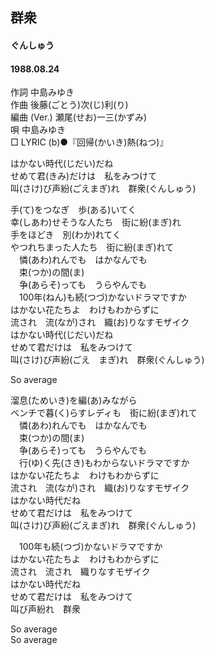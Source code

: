 ## 群衆
#### ぐんしゅう
#### 1988.08.24


作詞     中島みゆき  
作曲     後藤(ごとう)次(じ)利(り)  
編曲 (Ver.) 瀬尾(せお)一三(かずみ)   
唄       中島みゆき   
□ LYRIC (b)●『回帰(かいき)熱(ねつ)』　　　
  
はかない時代(じだい)だね   
せめて君(きみ)だけは　私をみつけて   
叫(さけ)び声紛(ごえまぎ)れ　群衆(ぐんしゅう)   
   
手(て)をつなぎ　歩(ある)いてく   
幸(しあわ)せそうな人たち　街に紛(まぎ)れ   
手をほどき　別(わか)れてく   
やつれちまった人たち　街に紛(まぎ)れて   
　憐(あわ)れんでも　はかなんでも   
　束(つか)の間(ま)   
　争(あらそ)っても　うらやんでも   
　100年(ねん)も続(つづ)かないドラマですか   
はかない花たちよ　わけもわからずに   
流され　流(なが)され　織(お)りなすモザイク   
はかない時代(じだい)だね   
せめて君だけは　私をみつけて   
叫(さけ)び声紛(ごえ　まぎ)れ　群衆(ぐんしゅう)   
   
So average   
   
溜息(ためいき)を編(あ)みながら   
ベンチで暮(く)らすレディも　街に紛(まぎ)れて   
　憐(あわ)れんでも　はかなんでも   
　束(つか)の間(ま)   
　争(あらそ)っても　うらやんでも   
　行(ゆ)く先(さき)もわからないドラマですか   
はかない花たちよ　わけもわからずに   
流され　流(なが)され　織(お)りなすモザイク   
はかない時代だね   
せめて君だけは　私をみつけて   
叫(さけ)び声紛(ごえまぎ)れ　群衆(ぐんしゅう)   
   
   
　100年も続(つづ)かないドラマですか   
はかない花たちよ　わけもわからずに   
流され　流され　織りなすモザイク   
はかない時代だね   
せめて君だけは　私をみつけて   
叫び声紛れ　群衆   
   
So average   
So average   